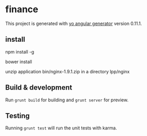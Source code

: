# finance

This project is generated with [yo angular generator](https://github.com/yeoman/generator-angular)
version 0.11.1.

## install
npm install -g

bower install 

unzip application bin/nginx-1.9.1.zip in a directory lpp/nginx

## Build & development

Run `grunt build` for building and `grunt server` for preview.

## Testing

Running `grunt test` will run the unit tests with karma.

